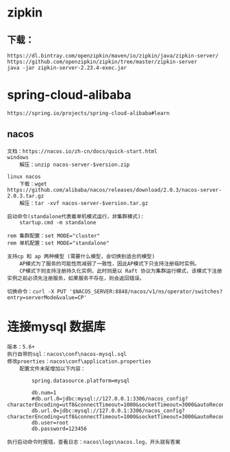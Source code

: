 # zipkin

## 下载：

    https://dl.bintray.com/openzipkin/maven/io/zipkin/java/zipkin-server/
    https://github.com/openzipkin/zipkin/tree/master/zipkin-server
    java -jar zipkin-server-2.23.4-exec.jar

# spring-cloud-alibaba

    https://spring.io/projects/spring-cloud-alibaba#learn

## nacos

    文档：https://nacos.io/zh-cn/docs/quick-start.html
    windows
        解压：unzip nacos-server-$version.zip
    
    linux nacos
        下载：wget https://github.com/alibaba/nacos/releases/download/2.0.3/nacos-server-2.0.3.tar.gz
        解压：tar -xvf nacos-server-$version.tar.gz
    
    启动命令(standalone代表着单机模式运行，非集群模式):
        startup.cmd -m standalone

    rem 集群配置：set MODE="cluster"
    rem 单机配置：set MODE="standalone"

    支持cp 和 ap 两种模型 (需要什么模型，会切换到适合的模型)
        AP模式为了服务的可能性而减弱了一致性，因此AP模式下只支持注册临时实例。
        CP模式下则支持注册持久化实例，此时则是以 Raft 协议为集群运行模式，该模式下注册实例之前必须先注册服务，如果服务不存在，则会返回错误。
    
    切换命令：curl -X PUT '$NACOS_SERVER:8848/nacos/v1/ns/operator/switches?entry=serverMode&value=CP'

# 连接mysql 数据库

    版本：5.6+
    执行自带的sql：nacos\conf\nacos-mysql.sql
    修改proerties：nacos\conf\application.properties
        配置文件末尾增加以下内容：

            spring.datasource.platform=mysql
    
            db.num=1
            #db.url.0=jdbc:mysql://127.0.0.1:3306/nacos_config?characterEncoding=utf8&connectTimeout=1000&socketTimeout=3000&autoReconnect=true
            db.url.0=jdbc:mysql://127.0.0.1:3306/nacos_config?characterEncoding=utf8&connectTimeout=1000&socketTimeout=3000&autoReconnect=true&serverTimezone=Asia/Shanghai&serverTimezone=GMT%2B8
            db.user=root
            db.password=123456
    
    执行启动命令时报错，查看日志：nacos\logs\nacos.log，开头就有答案